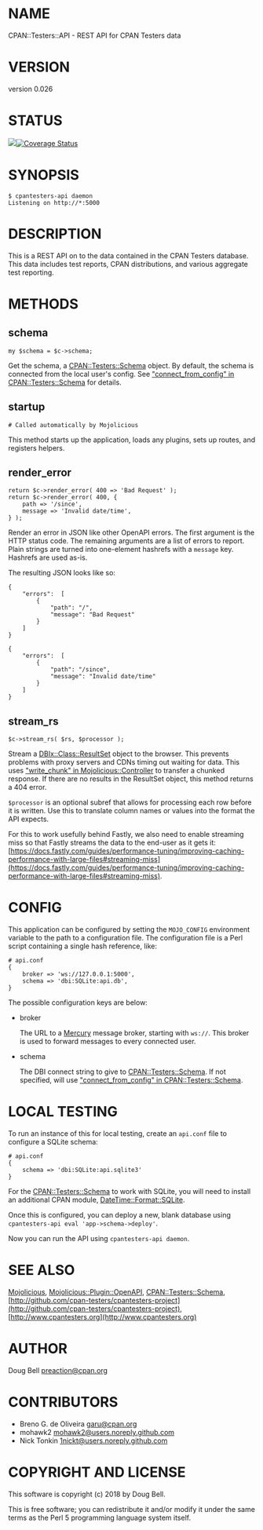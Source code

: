 # NAME

CPAN::Testers::API - REST API for CPAN Testers data

# VERSION

version 0.026

# STATUS

<a href="https://travis-ci.org/cpan-testers/cpantesters-api"><img src="https://travis-ci.org/cpan-testers/cpantesters-api.svg?branch=master"></a><a href="https://coveralls.io/r/cpan-testers/cpantesters-api"><img src="https://coveralls.io/repos/cpan-testers/CPAN-Testers-API/badge.png" alt="Coverage Status" /></a>

# SYNOPSIS

    $ cpantesters-api daemon
    Listening on http://*:5000

# DESCRIPTION

This is a REST API on to the data contained in the CPAN Testers
database. This data includes test reports, CPAN distributions, and
various aggregate test reporting.

# METHODS

## schema

    my $schema = $c->schema;

Get the schema, a [CPAN::Testers::Schema](https://metacpan.org/pod/CPAN%3A%3ATesters%3A%3ASchema) object. By default, the
schema is connected from the local user's config. See
["connect\_from\_config" in CPAN::Testers::Schema](https://metacpan.org/pod/CPAN%3A%3ATesters%3A%3ASchema#connect_from_config) for details.

## startup

    # Called automatically by Mojolicious

This method starts up the application, loads any plugins, sets up routes,
and registers helpers.

## render\_error

    return $c->render_error( 400 => 'Bad Request' );
    return $c->render_error( 400, {
        path => '/since',
        message => 'Invalid date/time',
    } );

Render an error in JSON like other OpenAPI errors. The first argument
is the HTTP status code. The remaining arguments are a list of errors
to report. Plain strings are turned into one-element hashrefs with a
`message` key. Hashrefs are used as-is.

The resulting JSON looks like so:

    {
        "errors":  [
            {
                "path": "/",
                "message": "Bad Request"
            }
        ]
    }

    {
        "errors":  [
            {
                "path": "/since",
                "message": "Invalid date/time"
            }
        ]
    }

## stream\_rs

    $c->stream_rs( $rs, $processor );

Stream a [DBIx::Class::ResultSet](https://metacpan.org/pod/DBIx%3A%3AClass%3A%3AResultSet) object to the browser. This prevents
problems with proxy servers and CDNs timing out waiting for data. This
uses ["write\_chunk" in Mojolicious::Controller](https://metacpan.org/pod/Mojolicious%3A%3AController#write_chunk) to transfer a chunked
response. If there are no results in the ResultSet object, this method
returns a 404 error.

`$processor` is an optional subref that allows for processing each row
before it is written. Use this to translate column names or values into
the format the API expects.

For this to work usefully behind Fastly, we also need to enable streaming
miss so that Fastly streams the data to the end-user as it gets it:
[https://docs.fastly.com/guides/performance-tuning/improving-caching-performance-with-large-files#streaming-miss](https://docs.fastly.com/guides/performance-tuning/improving-caching-performance-with-large-files#streaming-miss).

# CONFIG

This application can be configured by setting the `MOJO_CONFIG`
environment variable to the path to a configuration file. The
configuration file is a Perl script containing a single hash reference,
like:

    # api.conf
    {
        broker => 'ws://127.0.0.1:5000',
        schema => 'dbi:SQLite:api.db',
    }

The possible configuration keys are below:

- broker

    The URL to a [Mercury](https://metacpan.org/pod/Mercury) message broker, starting with `ws://`. This
    broker is used to forward messages to every connected user.

- schema

    The DBI connect string to give to [CPAN::Testers::Schema](https://metacpan.org/pod/CPAN%3A%3ATesters%3A%3ASchema). If not specified,
    will use ["connect\_from\_config" in CPAN::Testers::Schema](https://metacpan.org/pod/CPAN%3A%3ATesters%3A%3ASchema#connect_from_config).

# LOCAL TESTING

To run an instance of this for local testing, create an `api.conf` file
to configure a SQLite schema:

    # api.conf
    {
        schema => 'dbi:SQLite:api.sqlite3'
    }

For the [CPAN::Testers::Schema](https://metacpan.org/pod/CPAN%3A%3ATesters%3A%3ASchema) to work with SQLite, you will need to
install an additional CPAN module, [DateTime::Format::SQLite](https://metacpan.org/pod/DateTime%3A%3AFormat%3A%3ASQLite).

Once this is configured, you can deploy a new, blank database using
`cpantesters-api eval 'app->schema->deploy'`.

Now you can run the API using `cpantesters-api daemon`.

# SEE ALSO

[Mojolicious](https://metacpan.org/pod/Mojolicious), [Mojolicious::Plugin::OpenAPI](https://metacpan.org/pod/Mojolicious%3A%3APlugin%3A%3AOpenAPI),
[CPAN::Testers::Schema](https://metacpan.org/pod/CPAN%3A%3ATesters%3A%3ASchema),
[http://github.com/cpan-testers/cpantesters-project](http://github.com/cpan-testers/cpantesters-project),
[http://www.cpantesters.org](http://www.cpantesters.org)

# AUTHOR

Doug Bell <preaction@cpan.org>

# CONTRIBUTORS

- Breno G. de Oliveira <garu@cpan.org>
- mohawk2 <mohawk2@users.noreply.github.com>
- Nick Tonkin <1nickt@users.noreply.github.com>

# COPYRIGHT AND LICENSE

This software is copyright (c) 2018 by Doug Bell.

This is free software; you can redistribute it and/or modify it under
the same terms as the Perl 5 programming language system itself.
